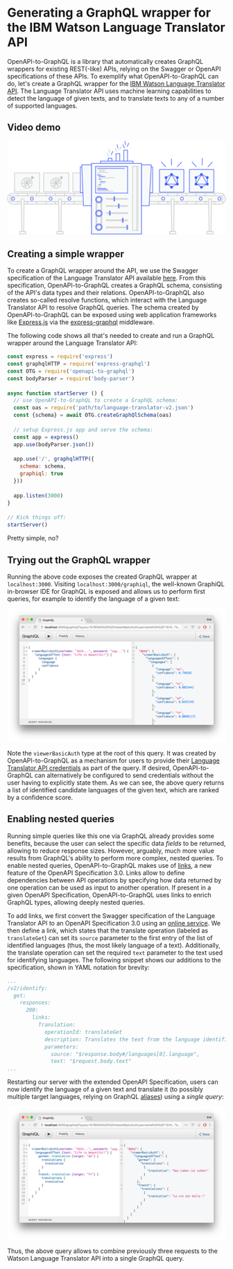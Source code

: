 # Generating a GraphQL wrapper for the IBM Watson Language Translator API

OpenAPI-to-GraphQL is a library that automatically creates GraphQL wrappers for existing REST(-like) APIs, relying on the Swagger or OpenAPI specifications of these APIs. To exemplify what OpenAPI-to-GraphQL can do, let's create a GraphQL wrapper for the [IBM Watson Language Translator API](https://www.ibm.com/watson/services/language-translator/). The Language Translator API uses machine learning capabilities to detect the language of given texts, and to translate texts to any of a number of supported languages.

## Video demo

[![OpenAPI-to-GraphQL](../conveyor_belt.png)](https://www.youtube.com/watch?v=87ryTWc85BM "Click here to watch!")

## Creating a simple wrapper

To create a GraphQL wrapper around the API, we use the Swagger specification of the Language Translator API available [here](https://watson-api-explorer.ng.bluemix.net/language-translator-v2.json). From this specification, OpenAPI-to-GraphQL creates a GraphQL schema, consisting of the API's data types and their relations. OpenAPI-to-GraphQL also creates so-called resolve functions, which interact with the Language Translator API to resolve GraphQL queries. The schema created by OpenAPI-to-GraphQL can be exposed using web application frameworks like [Express.js](https://expressjs.com/) via the [express-graphql](https://github.com/graphql/express-graphql) middleware.

The following code shows all that's needed to create and run a GraphQL wrapper around the Language Translator API:

```javascript
const express = require('express')
const graphqlHTTP = require('express-graphql')
const OTG = require('openapi-to-graphql')
const bodyParser = require('body-parser')

async function startServer () {
  // use OpenAPI-to-GraphQL to create a GraphQL schema:
  const oas = require('path/to/language-translator-v2.json')
  const {schema} = await OTG.createGraphQlSchema(oas)

  // setup Express.js app and serve the schema:
  const app = express()
  app.use(bodyParser.json())

  app.use('/', graphqlHTTP({
    schema: schema,
    graphiql: true
  }))

  app.listen(3000)
}

// Kick things off:
startServer()
```

Pretty simple, no?

## Trying out the GraphQL wrapper

Running the above code exposes the created GraphQL wrapper at `localhost:3000`. Visiting `localhost:3000/graphiql`, the well-known GraphiQL in-browser IDE for GraphQL is exposed and allows us to perform first queries, for example to identify the language of a given text:

<img src="../identify_language.png" alt="Simple GraphQL query to identify the language of a text" width="800">

Note the `viewerBasicAuth` type at the root of this query. It was created by OpenAPI-to-GraphQL as a mechanism for users to provide their [Language Translator API credentials](https://www.ibm.com/watson/developercloud/language-translator/api/v2/curl.html?curl#authentication) as part of the query. If desired, OpenAPI-to-GraphQL can alternatively be configured to send credentials without the user having to explicitly state them. As we can see, the above query returns a list of identified candidate languages of the given text, which are ranked by a confidence score.

## Enabling nested queries

Running simple queries like this one via GraphQL already provides some benefits, because the user can select the specific data _fields_ to be returned, allowing to reduce response sizes. However, arguably, much more value results from GraphQL's ability to perform more complex, nested queries. To enable nested queries, OpenAPI-to-GraphQL makes use of [links](https://swagger.io/docs/specification/links/), a new feature of the OpenAPI Specification 3.0. Links allow to define dependencies between API operations by specifying how data returned by one operation can be used as input to another operation. If present in a given OpenAPI Specification, OpenAPI-to-GraphQL uses links to enrich GraphQL types, allowing deeply nested queries.

To add links, we first convert the Swagger specification of the Language Translator API to an OpenAPI Specification 3.0 using an [online service](https://mermade.org.uk/openapi-converter). We then define a link, which states that the translate operation (labeled as `translateGet`) can set its `source` parameter to the first entry of the list of identified languages (thus, the most likely language of a text). Additionally, the translate operation can set the required `text` parameter to the text used for identifying languages. The following snippet shows our additions to the specification, shown in YAML notation for brevity:

```yaml
...
/v2/identify:
  get:
    responses:
      200:
        links:
          Translation:
            operationId: translateGet
            description: Translates the text from the language identified with the highest confidence.
            parameters:
              source: "$response.body#/languages[0].language",
              text: "$request.body.text"
...
```

Restarting our server with the extended OpenAPI Specification, users can now identify the language of a given text and translate it (to possibly multiple target languages, relying on GraphQL [aliases](https://graphql.org/learn/queries/#aliases)) using a _single query_:

<img src="../nested_query.png" alt="Nested GraphQL query, relying on link definition" width="800">

Thus, the above query allows to combine previously three requests to the Watson Language Translator API into a single GraphQL query.
